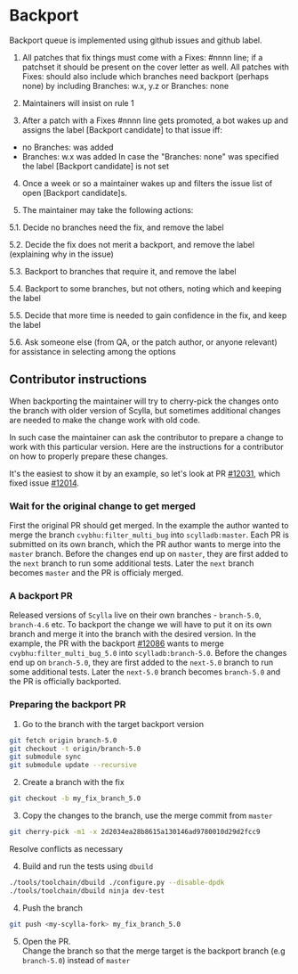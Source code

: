 # Backport

Backport queue is implemented using github issues and github label.

1. All patches that fix things must come with a Fixes: #nnnn line; if a
patchset it should be present on the cover letter as well. All patches
with Fixes: should also include which branches need backport (perhaps
none) by including Branches: w.x, y.z or Branches: none

2. Maintainers will insist on rule 1

3. After a patch with a Fixes #nnnn line gets promoted, a bot wakes up
and assigns the label [Backport candidate] to that issue iff:
- no Branches: was added
- Branches: w.x was added 
In case the "Branches: none" was specified the label [Backport
candidate] is not set

4. Once a week or so a maintainer wakes up and filters the issue list of
open [Backport candidate]s.

5. The maintainer may take the following actions:

5.1. Decide no branches need the fix, and remove the label

5.2. Decide the fix does not merit a backport, and remove the label
(explaining why in the issue)

5.3. Backport to branches that require it, and remove the label

5.4. Backport to some branches, but not others, noting which and keeping
the label

5.5. Decide that more time is needed to gain confidence in the fix, and
keep the label

5.6. Ask someone else (from QA, or the patch author, or anyone relevant)
for assistance in selecting among the options

## Contributor instructions
When backporting the maintainer will try to cherry-pick the changes onto the branch with older version of Scylla,
but sometimes additional changes are needed to make the change work with old code.

In such case the maintainer can ask the contributor to prepare a change to work with this particular version.
Here are the instructions for a contributor on how to properly prepare these changes.

It's the easiest to show it by an example, so let's look at PR [#12031](https://github.com/scylladb/scylladb/pull/12031), which fixed issue [#12014](https://github.com/scylladb/scylladb/issues/12014).

### Wait for the original change to get merged
First the original PR should get merged.
In the example the author wanted to merge the branch `cvybhu:filter_multi_bug` into `scylladb:master`.
Each PR is submitted on its own branch, which the PR author wants to merge into the `master` branch.
Before the changes end up on `master`, they are first added to the `next` branch to run some additional tests. Later the `next` branch becomes `master` and the PR is officialy merged.

### A backport PR
Released versions of `Scylla` live on their own branches - `branch-5.0`, `branch-4.6` etc.
To backport the change we will have to put it on its own branch and merge it into the branch with the desired version.
In the example, the PR with the backport [#12086](https://github.com/scylladb/scylladb/pull/12086) wants to merge `cvybhu:filter_multi_bug_5.0` into `scylladb:branch-5.0`.
Before the changes end up on `branch-5.0`, they are first added to the `next-5.0` branch to run some additional tests. Later the `next-5.0` branch becomes `branch-5.0` and the PR is officially backported.

### Preparing the backport PR
1. Go to the branch with the target backport version
```bash
git fetch origin branch-5.0
git checkout -t origin/branch-5.0
git submodule sync
git submodule update --recursive
```
2. Create a branch with the fix
```bash
git checkout -b my_fix_branch_5.0
```

3. Copy the changes to the branch, use the merge commit from `master`
```bash
git cherry-pick -m1 -x 2d2034ea28b8615a130146ad9780010d29d2fcc9
```
Resolve conflicts as necessary

4. Build and run the tests using `dbuild`
```bash
./tools/toolchain/dbuild ./configure.py --disable-dpdk
./tools/toolchain/dbuild ninja dev-test
```

4. Push the branch
```bash
git push <my-scylla-fork> my_fix_branch_5.0
```

5. Open the PR.  
Change the branch so that the merge target is the backport branch (e.g `branch-5.0`) instead of `master`
